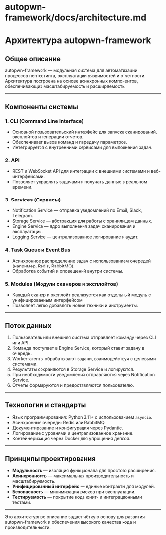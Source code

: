 # autopwn-framework/docs/architecture.md

# Архитектура autopwn-framework

## Общее описание

autopwn-framework — модульная система для автоматизации процессов пентестинга, эксплуатации уязвимостей и отчетности. Архитектура построена на основе асинхронных компонентов, обеспечивающих масштабируемость и расширяемость.

---

## Компоненты системы

### 1. CLI (Command Line Interface)
- Основной пользовательский интерфейс для запуска сканирований, эксплойтов и генерации отчетов.
- Обеспечивает вызов команд и передачу параметров.
- Интегрируется с внутренними сервисами для выполнения задач.

### 2. API
- REST и WebSocket API для интеграции с внешними системами и веб-интерфейсами.
- Позволяет управлять задачами и получать данные в реальном времени.

### 3. Services (Сервисы)
- Notification Service — отправка уведомлений по Email, Slack, Telegram.
- Storage Service — абстракция для работы с хранилищем данных.
- Engine Service — ядро выполнения задач сканирования и эксплуатации.
- Logging Service — централизованное логирование и аудит.

### 4. Task Queue и Event Bus
- Асинхронное распределение задач с использованием очередей (например, Redis, RabbitMQ).
- Обработка событий и оповещений внутри системы.

### 5. Modules (Модули сканеров и эксплойтов)
- Каждый сканер и эксплойт реализуется как отдельный модуль с унифицированным интерфейсом.
- Позволяет легко добавлять новые техники и инструменты.

---

## Поток данных

1. Пользователь или внешняя система отправляет команду через CLI или API.
2. Команда поступает в Engine Service, который ставит задачу в очередь.
3. Worker-агенты обрабатывают задачи, взаимодействуя с целевыми системами.
4. Результаты сохраняются в Storage Service и логируются.
5. При необходимости уведомления отправляются через Notification Service.
6. Отчеты формируются и предоставляются пользователю.

---

## Технологии и стандарты

- Язык программирования: Python 3.11+ с использованием `asyncio`.
- Асинхронные очереди: Redis или RabbitMQ.
- Документирование и конфигурация через Pydantic.
- Логирование с уровнями и централизованное хранение.
- Контейнеризация через Docker для упрощения деплоя.

---

## Принципы проектирования

- **Модульность** — изоляция функционала для простого расширения.
- **Асинхронность** — максимальная производительность и масштабируемость.
- **Унифицированный интерфейс** — единые контракты для модулей.
- **Безопасность** — минимизация рисков при эксплуатации.
- **Тестируемость** — покрытие кода юнит- и интеграционными тестами.

---

Это архитектурное описание задает чёткую основу для развития autopwn-framework и обеспечения высокого качества кода и производительности.

